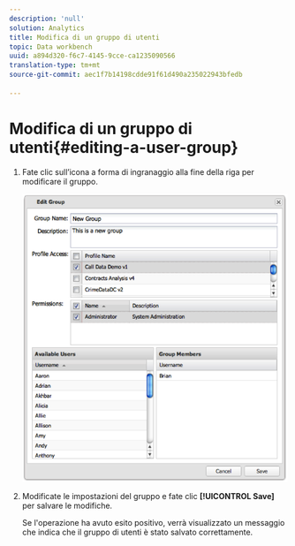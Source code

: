 ```yaml
---
description: 'null'
solution: Analytics
title: Modifica di un gruppo di utenti
topic: Data workbench
uuid: a894d320-f6c7-4145-9cce-ca1235090566
translation-type: tm+mt
source-git-commit: aec1f7b14198cdde91f61d490a235022943bfedb

---
```



# Modifica di un gruppo di utenti{#editing-a-user-group}

1. Fate clic sull’icona a forma di ingranaggio alla fine della riga per modificare il gruppo.

   ![](assets/edit_user_group.png)

1. Modificate le impostazioni del gruppo e fate clic **[!UICONTROL Save]** per salvare le modifiche.

   Se l&#39;operazione ha avuto esito positivo, verrà visualizzato un messaggio che indica che il gruppo di utenti è stato salvato correttamente.
